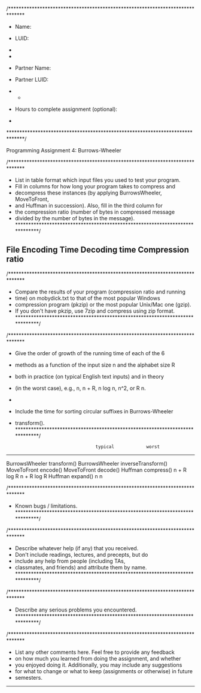 /******************************************************************************
 *  Name:   
 
 *  LUID:    
 *  
 *
 *  Partner Name:     

 *  Partner LUID:    
 *  *
 *  Hours to complete assignment (optional):
 *
 ******************************************************************************/

Programming Assignment 4: Burrows-Wheeler



/******************************************************************************
 *  List in table format which input files you used to test your program.
 *  Fill in columns for how long your program takes to compress and
 *  decompress these instances (by applying BurrowsWheeler, MoveToFront,
 *  and Huffman in succession). Also, fill in the third column for
 *  the compression ratio (number of bytes in compressed message 
 *  divided by the number of bytes in the message).
 *****************************************************************************/

File     Encoding Time    Decoding time      Compression ratio
------------------------------------------------------------------------



/******************************************************************************
 *  Compare the results of your program (compression ratio and running
 *  time) on mobydick.txt to that of the most popular Windows
 *  compression program (pkzip) or the most popular Unix/Mac one (gzip).
 *  If you don't have pkzip, use 7zip and compress using zip format.
 *****************************************************************************/


/******************************************************************************
 *  Give the order of growth of the running time of each of the 6
 *  methods as a function of the input size n and the alphabet size R
 *  both in practice (on typical English text inputs) and in theory
 *  (in the worst case), e.g., n, n + R, n log n, n^2, or R n.
 *
 *  Include the time for sorting circular suffixes in Burrows-Wheeler
 *  transform().
 *****************************************************************************/

                                      typical            worst
---------------------------------------------------------------------
BurrowsWheeler transform()
BurrowsWheeler inverseTransform()
MoveToFront encode()
MoveToFront decode()
Huffman compress()                    n + R log R        n + R log R
Huffman expand()                      n                  n





/******************************************************************************
 *  Known bugs / limitations.
 *****************************************************************************/



/******************************************************************************
 *  Describe whatever help (if any) that you received.
 *  Don't include readings, lectures, and precepts, but do
 *  include any help from people (including TAs,
 *  classmates, and friends) and attribute them by name.
 *****************************************************************************/


/******************************************************************************
 *  Describe any serious problems you encountered.                    
 *****************************************************************************/



/******************************************************************************
 *  List any other comments here. Feel free to provide any feedback   
 *  on how much you learned from doing the assignment, and whether    
 *  you enjoyed doing it. Additionally, you may include any suggestions
 *  for what to change or what to keep (assignments or otherwise) in future 
 *  semesters. 
*****************************************************************************
